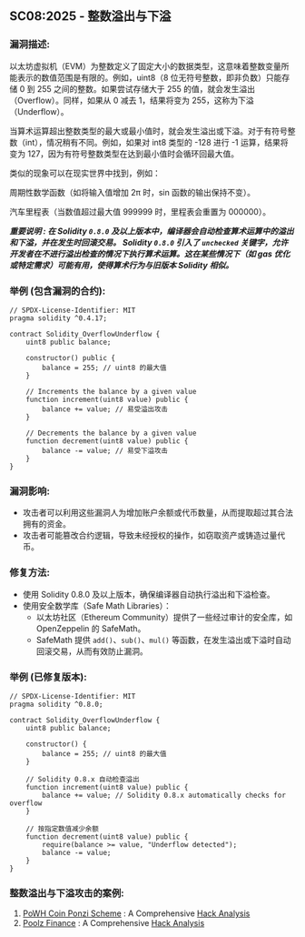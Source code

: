 ## SC08:2025 - 整数溢出与下溢

### 漏洞描述:
以太坊虚拟机（EVM）为整数定义了固定大小的数据类型，这意味着整数变量所能表示的数值范围是有限的。例如，uint8（8 位无符号整数，即非负数）只能存储 0 到 255 之间的整数。如果尝试存储大于 255 的值，就会发生溢出（Overflow）。同样，如果从 0 减去 1，结果将变为 255，这称为下溢（Underflow）。

当算术运算超出整数类型的最大或最小值时，就会发生溢出或下溢。对于有符号整数（int），情况稍有不同。例如，如果对 int8 类型的 -128 进行 -1 运算，结果将变为 127，因为有符号整数类型在达到最小值时会循环回最大值。

类似的现象可以在现实世界中找到，例如：

周期性数学函数（如将输入值增加 2π 时，sin 函数的输出保持不变）。

汽车里程表（当数值超过最大值 999999 时，里程表会重置为 000000）。

***重要说明 :
在 Solidity `0.8.0` 及以上版本中，编译器会自动检查算术运算中的溢出和下溢，并在发生时回滚交易。 Solidity `0.8.0` 引入了 `unchecked` 关键字，允许开发者在不进行溢出检查的情况下执行算术运算。这在某些情况下（如 gas 优化或特定需求）可能有用，使得算术行为与旧版本 Solidity 相似。***

### 举例 (包含漏洞的合约):
```
// SPDX-License-Identifier: MIT
pragma solidity ^0.4.17;

contract Solidity_OverflowUnderflow {
    uint8 public balance;

    constructor() public {
        balance = 255; // uint8 的最大值
    }

    // Increments the balance by a given value
    function increment(uint8 value) public {
        balance += value; // 易受溢出攻击
    }

    // Decrements the balance by a given value
    function decrement(uint8 value) public {
        balance -= value; // 易受下溢攻击
    }
}

```
### 漏洞影响:
- 攻击者可以利用这些漏洞人为增加账户余额或代币数量，从而提取超过其合法拥有的资金。
- 攻击者可能篡改合约逻辑，导致未经授权的操作，如窃取资产或铸造过量代币。

### 修复方法:
- 使用 Solidity 0.8.0 及以上版本，确保编译器自动执行溢出和下溢检查。
- 使用安全数学库（Safe Math Libraries）：
  - 以太坊社区（Ethereum Community）提供了一些经过审计的安全库，如 OpenZeppelin 的 SafeMath。
  - SafeMath 提供 `add()`、`sub()`、`mul()` 等函数，在发生溢出或下溢时自动回滚交易，从而有效防止漏洞。

### 举例 (已修复版本):
```
// SPDX-License-Identifier: MIT
pragma solidity ^0.8.0;

contract Solidity_OverflowUnderflow {
    uint8 public balance;

    constructor() {
        balance = 255; // uint8 的最大值
    }

    // Solidity 0.8.x 自动检查溢出
    function increment(uint8 value) public {
        balance += value; // Solidity 0.8.x automatically checks for overflow
    }

    // 按指定数值减少余额
    function decrement(uint8 value) public {
        require(balance >= value, "Underflow detected");
        balance -= value;
    }
}
```

### 整数溢出与下溢攻击的案例:
1. [PoWH Coin Ponzi Scheme](https://etherscan.io/token/0xa7ca36f7273d4d38fc2aec5a454c497f86728a7a#code) : A Comprehensive [Hack Analysis](https://blog.solidityscan.com/integer-overflow-and-underflow-in-smart-contracts-9598032b5a99)
2. [Poolz Finance](https://bscscan.com/address/0x8bfaa473a899439d8e07bf86a8c6ce5de42fe54b#code) : A Comprehensive [Hack Analysis](https://blog.solidityscan.com/poolz-finance-hack-analysis-still-experiencing-overflow-fcf35ab8a6c5)